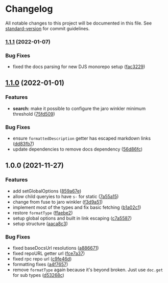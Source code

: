 # Changelog

All notable changes to this project will be documented in this file. See [standard-version](https://github.com/conventional-changelog/standard-version) for commit guidelines.

### [1.1.1](https://github.com/favna/discordjs-docs-parser/compare/v1.1.0...v1.1.1) (2022-01-07)

### Bug Fixes

- fixed the docs parsing for new DJS monorepo setup ([fac3229](https://github.com/favna/discordjs-docs-parser/commit/fac3229d0804f4df1fc6f4f632841ad24e4c14f8))

## [1.1.0](https://github.com/favna/discordjs-docs-parser/compare/v1.0.0...v1.1.0) (2022-01-01)

### Features

- **search:** make it possible to configure the jaro winkler minimum threshold ([75fd509](https://github.com/favna/discordjs-docs-parser/commit/75fd509f2db8ebf1f820ce3cbcaf1ad942e723dc))

### Bug Fixes

- ensure `formattedDescription` getter has escaped markdown links ([dd83fb7](https://github.com/favna/discordjs-docs-parser/commit/dd83fb7c743305be089eccc35f5f9e5abfe3d318))
- update dependencies to remove docs dependency ([56d86fc](https://github.com/favna/discordjs-docs-parser/commit/56d86fc2fa0b45a4a7fa732befda26f77ae9cb60))

## 1.0.0 (2021-11-27)

### Features

- add setGlobalOptions ([859a67e](https://github.com/favna/discordjs-docs-parser/commit/859a67eabe1fe7753727fa502f83c57930ea6d79))
- allow child queryies to have `s-` for static ([7a55a15](https://github.com/favna/discordjs-docs-parser/commit/7a55a150260533de2361a3c1e03ccdbec272250f))
- change from fuse to jaro winkler ([f3d9a51](https://github.com/favna/discordjs-docs-parser/commit/f3d9a518f1ce81e5617c8ef35ec9ff41af727bee))
- implement most of the types and fix basic fetching ([b1a02c1](https://github.com/favna/discordjs-docs-parser/commit/b1a02c1fef229eaf393fec1688dc0d763413a864))
- restore `formatType` ([ffaebe2](https://github.com/favna/discordjs-docs-parser/commit/ffaebe2a4bc72e2b725d55214bfd438e98f3a59a))
- setup global options and built in link escaping ([c7a5587](https://github.com/favna/discordjs-docs-parser/commit/c7a5587c00b94a68ddfcd84d6307d5b17ab9953a))
- setup structure ([aaca8c3](https://github.com/favna/discordjs-docs-parser/commit/aaca8c3f38d94beb1223ec18e76c42b79b92edb9))

### Bug Fixes

- fixed baseDocsUrl resolutions ([a886671](https://github.com/favna/discordjs-docs-parser/commit/a88667184aaf323f39964cdc467cf5c5ac60ad71))
- fixed repoURL getter url ([fce7a37](https://github.com/favna/discordjs-docs-parser/commit/fce7a3766625c7d415c528909cb50d7ef64d3145))
- fixed rpc repo url ([c9fe46d](https://github.com/favna/discordjs-docs-parser/commit/c9fe46d1f4aa5162f50faecd87e44aa365d9417b))
- formatting fixes ([a4f7657](https://github.com/favna/discordjs-docs-parser/commit/a4f765788e842b9d997376acb6a93c4bf7946498))
- remove `formatType` again because it's beyond broken. Just use `doc.get` for sub types ([d53268c](https://github.com/favna/discordjs-docs-parser/commit/d53268cfe5696de8cdcc83bf2622ce380abc5848))
